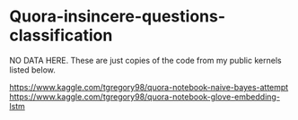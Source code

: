 # Quora-insincere-questions-classification

NO DATA HERE. These are just copies of the code from my public kernels listed below.

https://www.kaggle.com/tgregory98/quora-notebook-naive-bayes-attempt
https://www.kaggle.com/tgregory98/quora-notebook-glove-embedding-lstm
